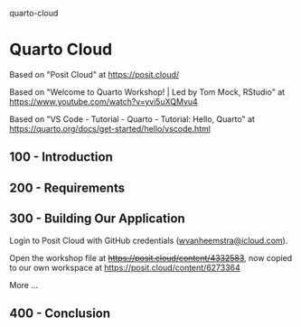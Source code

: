 quarto-cloud
# Quarto Cloud

Based on "Posit Cloud" at https://posit.cloud/

Based on "Welcome to Quarto Workshop! | Led by Tom Mock, RStudio" at https://www.youtube.com/watch?v=yvi5uXQMvu4

Based on "VS Code - Tutorial - Quarto - Tutorial: Hello, Quarto" at https://quarto.org/docs/get-started/hello/vscode.html

## 100 - Introduction

## 200 - Requirements

## 300 - Building Our Application

Login to Posit Cloud with GitHub credentials (wvanheemstra@icloud.com).

Open the workshop file at ~~https://posit.cloud/content/4332583~~, now copied to our own workspace at https://posit.cloud/content/6273364

More ...

## 400 - Conclusion
